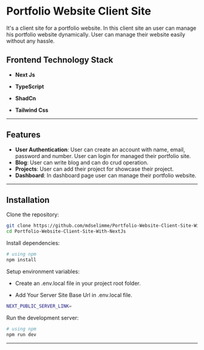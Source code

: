 # Portfolio Website Client Site

It's a client site for a portfolio website. In this client site an user can manage his portfolio website dynamically. User can manage their website easily without any hassle.

## Frontend Technology Stack

- **Next Js**

- **TypeScript**

- **ShadCn**

- **Tailwind Css**

---

## Features

- **User Authentication**:
  User can create an account with name, email, password and number. User can login for managed their portfolio site.
- **Blog**:
  User can write blog and can do crud operation.
- **Projects**:
  User can add their project for showcase their project.
- **Dashboard**:
  In dashboard page user can manage their portfolio website.

---

## Installation

Clone the repository:

```bash
git clone https://github.com/mdselimme/Portfolio-Website-Client-Site-With-NextJs.git
cd Portfolio-Website-Client-Site-With-NextJs
```

Install dependencies:

```bash
# using npm
npm install
```

Setup environment variables:

- Create an .env.local file in your project root folder.

- Add Your Server Site Base Url in .env.local file.

```bash
NEXT_PUBLIC_SERVER_LINK=
```

Run the development server:

```bash
# using npm
npm run dev
```

---
